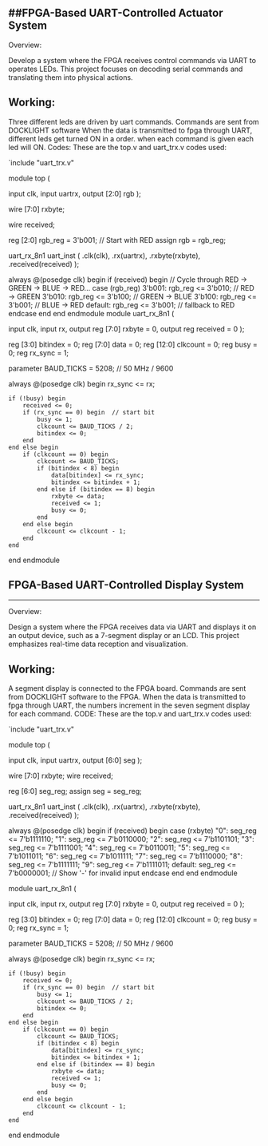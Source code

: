 ##FPGA-Based UART-Controlled Actuator System
---
Overview:

Develop a system where the FPGA receives control commands via UART to operates LEDs. This project focuses on decoding serial commands and translating them into physical actions.

Working:
---

Three different leds are driven by uart commands.
Commands are sent from DOCKLIGHT software
When the data is transmitted to fpga through UART, different leds get turned ON in a order. when each command is given each led will ON.
Codes: These are the top.v and uart_trx.v codes used:

`include "uart_trx.v"

module top (

input clk,
input uartrx,
output [2:0] rgb
);

wire [7:0] rxbyte;

wire received;

reg [2:0] rgb_reg = 3'b001; // Start with RED
assign rgb = rgb_reg;

uart_rx_8n1 uart_inst (
    .clk(clk),
    .rx(uartrx),
    .rxbyte(rxbyte),
    .received(received)
);

always @(posedge clk) begin
    if (received) begin
        // Cycle through RED → GREEN → BLUE → RED...
        case (rgb_reg)
            3'b001: rgb_reg <= 3'b010; // RED → GREEN
            3'b010: rgb_reg <= 3'b100; // GREEN → BLUE
            3'b100: rgb_reg <= 3'b001; // BLUE → RED
            default: rgb_reg <= 3'b001; // fallback to RED
        endcase
        end
        end
        endmodule
module uart_rx_8n1 (

input clk,
input rx,
output reg [7:0] rxbyte = 0,
output reg received = 0
);

reg [3:0] bitindex = 0;
reg [7:0] data = 0;
reg [12:0] clkcount = 0;
reg busy = 0;
reg rx_sync = 1;

parameter BAUD_TICKS = 5208;  // 50 MHz / 9600

always @(posedge clk) begin
    rx_sync <= rx;

    if (!busy) begin
        received <= 0;
        if (rx_sync == 0) begin  // start bit
            busy <= 1;
            clkcount <= BAUD_TICKS / 2;
            bitindex <= 0;
        end
    end else begin
        if (clkcount == 0) begin
            clkcount <= BAUD_TICKS;
            if (bitindex < 8) begin
                data[bitindex] <= rx_sync;
                bitindex <= bitindex + 1;
            end else if (bitindex == 8) begin
                rxbyte <= data;
                received <= 1;
                busy <= 0;
            end
        end else begin
            clkcount <= clkcount - 1;
        end
    end
end
endmodule
## FPGA-Based UART-Controlled Display System
---
Overview:

Design a system where the FPGA receives data via UART and displays it on an output device, such as a 7-segment display or an LCD. This project emphasizes real-time data reception and visualization.

Working:
---

A segment display is connected to the FPGA board.
Commands are sent from DOCKLIGHT software to the FPGA.
When the data is transmitted to fpga through UART, the numbers increment in the seven segment display for each command.
CODE: These are the top.v and uart_trx.v codes used:

`include "uart_trx.v"

module top (

input clk,
input uartrx,
output [6:0] seg
);

wire [7:0] rxbyte;
wire received;

reg [6:0] seg_reg;
assign seg = seg_reg;

uart_rx_8n1 uart_inst (
    .clk(clk),
    .rx(uartrx),
    .rxbyte(rxbyte),
    .received(received)
);

always @(posedge clk) begin
    if (received) begin
        case (rxbyte)
            "0": seg_reg <= 7'b1111110;
            "1": seg_reg <= 7'b0110000;
            "2": seg_reg <= 7'b1101101;
            "3": seg_reg <= 7'b1111001;
            "4": seg_reg <= 7'b0110011;
            "5": seg_reg <= 7'b1011011;
            "6": seg_reg <= 7'b1011111;
            "7": seg_reg <= 7'b1110000;
            "8": seg_reg <= 7'b1111111;
            "9": seg_reg <= 7'b1111011;
            default: seg_reg <= 7'b0000001; // Show '-' for invalid input
        endcase
    end
end
endmodule

module uart_rx_8n1 (

input clk,
input rx,
output reg [7:0] rxbyte = 0,
output reg received = 0
);

reg [3:0] bitindex = 0;
reg [7:0] data = 0;
reg [12:0] clkcount = 0;
reg busy = 0;
reg rx_sync = 1;

parameter BAUD_TICKS = 5208;  // 50 MHz / 9600

always @(posedge clk) begin
    rx_sync <= rx;

    if (!busy) begin
        received <= 0;
        if (rx_sync == 0) begin  // start bit
            busy <= 1;
            clkcount <= BAUD_TICKS / 2;
            bitindex <= 0;
        end
    end else begin
        if (clkcount == 0) begin
            clkcount <= BAUD_TICKS;
            if (bitindex < 8) begin
                data[bitindex] <= rx_sync;
                bitindex <= bitindex + 1;
            end else if (bitindex == 8) begin
                rxbyte <= data;
                received <= 1;
                busy <= 0;
            end
        end else begin
            clkcount <= clkcount - 1;
        end
    end
end
endmodule
